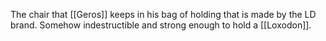 The chair that [[Geros]] keeps in his bag of holding that is made by the LD brand. Somehow indestructible and strong enough to hold a [[Loxodon]].